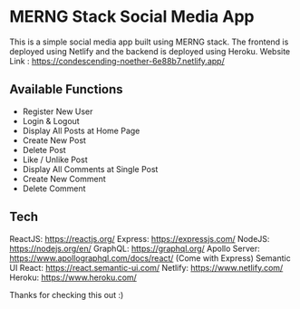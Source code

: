 # MERNG Stack Social Media App

This is a simple social media app built using MERNG stack. 
The frontend is deployed using Netlify and the backend is deployed using Heroku.
Website Link : https://condescending-noether-6e88b7.netlify.app/

## Available Functions
- Register New User
- Login & Logout
- Display All Posts at Home Page
- Create New Post
- Delete Post
- Like / Unlike Post 
- Display All Comments at Single Post
- Create New Comment
- Delete Comment

## Tech
ReactJS: https://reactjs.org/
Express: https://expressjs.com/
NodeJS: https://nodejs.org/en/
GraphQL: https://graphql.org/
Apollo Server:  https://www.apollographql.com/docs/react/ (Come with Express)
Semantic UI React: https://react.semantic-ui.com/
Netlify: https://www.netlify.com/
Heroku: https://www.heroku.com/

Thanks for checking this out :)
